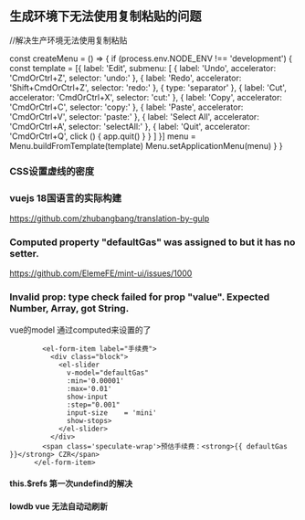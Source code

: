 ## 生成环境下无法使用复制粘贴的问题

//解决生产环境无法使用复制粘贴

const createMenu = () => {
    if (process.env.NODE_ENV !== 'development') {
      const template = [{
        label: 'Edit',
        submenu: [
          { label: 'Undo', accelerator: 'CmdOrCtrl+Z', selector: 'undo:' },
          { label: 'Redo', accelerator: 'Shift+CmdOrCtrl+Z', selector: 'redo:' },
          { type: 'separator' },
          { label: 'Cut', accelerator: 'CmdOrCtrl+X', selector: 'cut:' },
          { label: 'Copy', accelerator: 'CmdOrCtrl+C', selector: 'copy:' },
          { label: 'Paste', accelerator: 'CmdOrCtrl+V', selector: 'paste:' },
          { label: 'Select All', accelerator: 'CmdOrCtrl+A', selector: 'selectAll:' },
          {
            label: 'Quit',
            accelerator: 'CmdOrCtrl+Q',
            click () {
              app.quit()
            }
          }
        ]
      }]
      menu = Menu.buildFromTemplate(template)
      Menu.setApplicationMenu(menu)
    }
  }

  ### CSS设置虚线的密度

  ### vuejs  18国语言的实际构建

  https://github.com/zhubangbang/translation-by-gulp


  ###   Computed property "defaultGas" was assigned to but it has no setter.

  https://github.com/ElemeFE/mint-ui/issues/1000

  ###  Invalid prop: type check failed for prop "value". Expected Number, Array, got String.

vue的model 通过computed来设置的了

            <el-form-item label="手续费">
              <div class="block">
                <el-slider
                  v-model="defaultGas"
                  :min='0.00001'
                  :max='0.01'
                  show-input
                  :step="0.001"
                  input-size	= 'mini'
                  show-stops>
                </el-slider>
              </div>
            <span class='speculate-wrap'>预估手续费：<strong>{{ defaultGas }}</strong> CZR</span>
          </el-form-item>

#### this.$refs 第一次undefind的解决


#### lowdb  vue 无法自动动刷新
